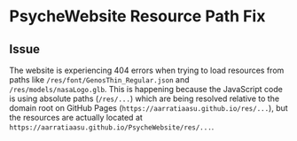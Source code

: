 # PsycheWebsite Resource Path Fix

## Issue

The website is experiencing 404 errors when trying to load resources from paths like `/res/font/GenosThin_Regular.json` and `/res/models/nasaLogo.glb`. This is happening because the JavaScript code is using absolute paths (`/res/...`) which are being resolved relative to the domain root on GitHub Pages (`https://aarratiaasu.github.io/res/...`), but the resources are actually located at `https://aarratiaasu.github.io/PsycheWebsite/res/...`.

